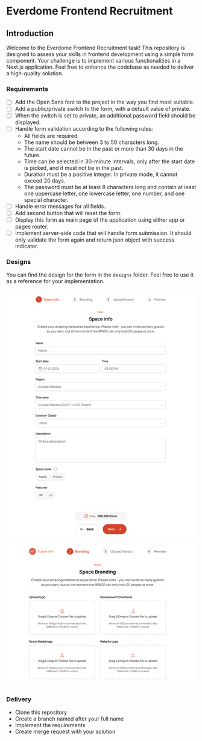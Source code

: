 # Everdome Frontend Recruitment

## Introduction

Welcome to the Everdome Frontend Recruitment task! This repository is designed to assess your skills in frontend development using a simple form component. Your challenge is to implement various functionalities in a Next.js application. Feel free to enhance the codebase as needed to deliver a high-quality solution.

### Requirements

- [ ] Add the Open Sans font to the project in the way you find most suitable.
- [ ] Add a public/private switch to the form, with a default value of private.
- [ ] When the switch is set to private, an additional password field should be displayed.
- [ ] Handle form validation according to the following rules:
  - All fields are required.
  - The name should be between 3 to 50 characters long.
  - The start date cannot be in the past or more than 30 days in the future.
  - Time can be selected in 30-minute intervals, only after the start date is picked, and it must not be in the past.
  - Duration must be a positive integer. In private mode, it cannot exceed 20 days.
  - The password must be at least 8 characters long and contain at least one uppercase letter, one lowercase letter, one number, and one special character.
- [ ] Handle error messages for all fields.
- [ ] Add second button that will reset the form.
- [ ] Display this form as main page of the application using either app or pages router.
- [ ] Implement server-side code that will handle form submission. It should only validate the form again and return json object with success indicator.

### Designs

You can find the design for the form in the `designs` folder. Feel free to use it as a reference for your implementation.

![Public mode](designs/design_public.png)

![Pricate mode](designs/design_private.png)

### Delivery

- Clone this repository
- Create a branch named after your full name
- Implement the requirements
- Create merge request with your solution